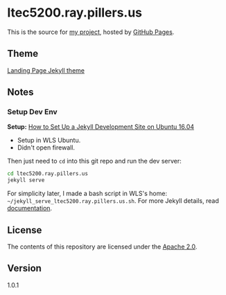 # ltec5200.ray.pillers.us

This is the source for [my project](http://ltec5200.ray.pillers.us), hosted by [GitHub Pages](https://pages.github.com/).

## Theme

[Landing Page Jekyll theme](https://github.com/swcool/landing-page-theme/tree/4a8191d7e9e9b8fbdc7007f37d4b4e02f9351f29)

## Notes

### Setup Dev Env

**Setup:** [How to Set Up a Jekyll Development Site on Ubuntu 16.04](https://www.digitalocean.com/community/tutorials/how-to-set-up-a-jekyll-development-site-on-ubuntu-16-04)

- Setup in WLS Ubuntu.
- Didn't open firewall.
<!-- - [Nokogiri requires a few more `apt` packages.](http://www.nokogiri.org/tutorials/installing_nokogiri.html#install_with_included_libraries__recommended_)
  - At the time of this writing: `sudo apt-get install build-essential patch ruby-dev zlib1g-dev liblzma-dev` -->

Then just need to `cd` into this git repo and run the dev server:

```bash
cd ltec5200.ray.pillers.us
jekyll serve
```

For simplicity later, I made a bash script in WLS's home: `~/jekyll_serve_ltec5200.ray.pillers.us.sh`.
For more Jekyll details, read [documentation](http://jekyllrb.com/).

## License
The contents of this repository are licensed under the [Apache 2.0](http://www.apache.org/licenses/LICENSE-2.0.html).

## Version
1.0.1
